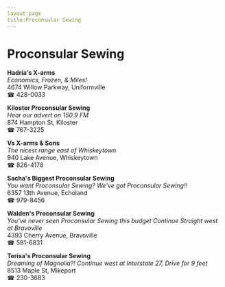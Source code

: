 ```yaml
---
layout:page
title:Proconsular Sewing
---
```

# Proconsular Sewing

**Hadria's X-arms**  
_Economics, Frozen, & Miles!_  
4674 Willow Parkway, Uniformville  
☎ 428-0033



**Kiloster Proconsular Sewing**  
_Hear our advert on 150.9 FM_  
874 Hampton St, Kiloster  
☎ 767-3225



**Vs X-arms & Sons**  
_The nicest range east of Whiskeytown_  
940 Lake Avenue, Whiskeytown  
☎ 826-4178



**Sacha's Biggest Proconsular Sewing**  
_You want Proconsular Sewing? We've got Proconsular Sewing!!_  
6357 13th Avenue, Echoland  
☎ 979-8456



**Walden's Proconsular Sewing**  
_You've never seen Proconsular Sewing this budget 
Continue Straight west at Bravoville_  
4393 Cherry Avenue, Bravoville  
☎ 581-6831



**Terisa's Proconsular Sewing**  
_Dreaming of Magnolia?! 
Continue west at Interstate 27, Drive for 9 feet_  
8513 Maple St, Mikeport  
☎ 230-3683



